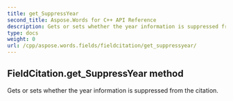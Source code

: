 ```yaml
---
title: get_SuppressYear
second_title: Aspose.Words for C++ API Reference
description: Gets or sets whether the year information is suppressed from the citation. 
type: docs
weight: 0
url: /cpp/aspose.words.fields/fieldcitation/get_suppressyear/
---
```

## FieldCitation.get_SuppressYear method


Gets or sets whether the year information is suppressed from the citation. 


